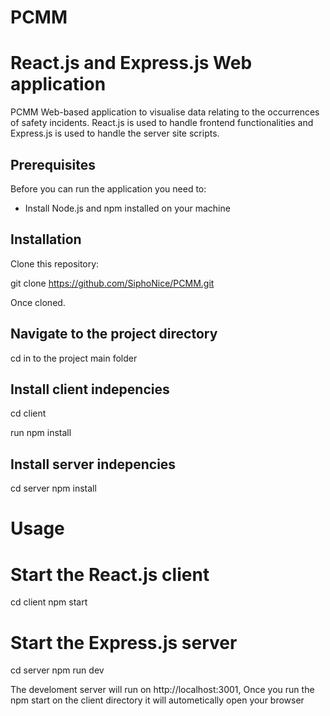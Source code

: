 # PCMM
# React.js and Express.js Web application

PCMM Web-based application to visualise data relating to the occurrences of safety incidents. 
React.js is used to handle frontend functionalities and Express.js is used to handle the server site scripts.

## Prerequisites

Before you can run the application you need to:

- Install Node.js and npm installed on your machine

## Installation 

Clone this repository:

git clone https://github.com/SiphoNice/PCMM.git

Once cloned.

## Navigate to the project directory

cd in to the project main folder

## Install client indepencies

cd client

run npm install

## Install server indepencies
cd server 
npm install

# Usage 

# Start the React.js client  

cd client 
npm start

# Start the Express.js server 

cd server 
npm run dev

The develoment server will run on http://localhost:3001,
Once you run the npm start on the client directory it will autometically open your browser 


